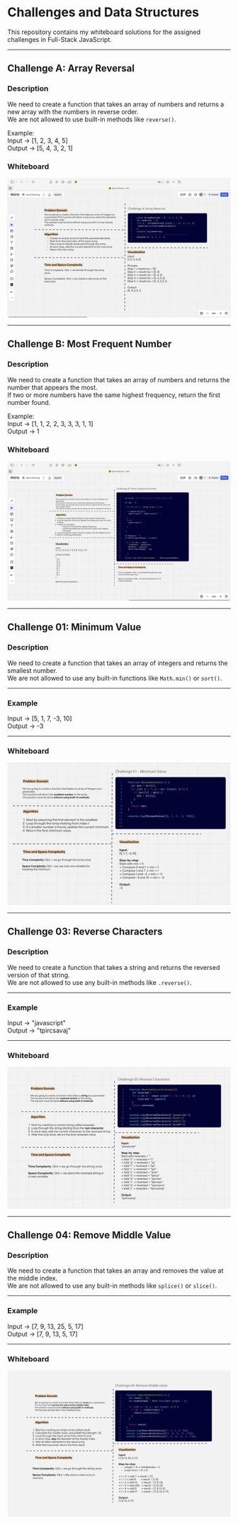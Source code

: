 # Challenges and Data Structures

This repository contains my whiteboard solutions for the assigned challenges in Full-Stack JavaScript.

---

## Challenge A: Array Reversal

### Description
We need to create a function that takes an array of numbers and returns a new array with the numbers in reverse order.  
We are not allowed to use built-in methods like `reverse()`.

Example:  
Input → [1, 2, 3, 4, 5]  
Output → [5, 4, 3, 2, 1]

### Whiteboard
![Array Reversal Whiteboard](./whiteboard-challenges//array-reversal-image.png)

-------------------------------------

## Challenge B: Most Frequent Number

### Description
We need to create a function that takes an array of numbers and returns the number that appears the most.  
If two or more numbers have the same highest frequency, return the first number found.

Example:  
Input → [1, 1, 2, 2, 3, 3, 3, 1, 1]  
Output → 1

### Whiteboard
![Most Frequent Number Whiteboard](./whiteboard-challenges//most-frequent-number-image.png)

-------------------------------------

## Challenge 01: Minimum Value

### Description  
We need to create a function that takes an array of integers and returns the smallest number.  
We are not allowed to use any built-in functions like `Math.min()` or `sort()`.

---

### Example  
Input → [5, 1, 7, -3, 10]  
Output → -3

---

### Whiteboard  
![Minimum Value Whiteboard](./whiteboard-challenges/minimum-value.png)


-------------------------------------

## Challenge 03: Reverse Characters

### Description  
We need to create a function that takes a string and returns the reversed version of that string.  
We are not allowed to use any built-in methods like `.reverse()`.

---

### Example  
Input → "javascript"  
Output → "tpircsavaj"

---

### Whiteboard  
![Reverse Characters Whiteboard](./whiteboard-challenges/reverse-characters.png)


-----------------------------------------
## Challenge 04: Remove Middle Value

### Description  
We need to create a function that takes an array and removes the value at the middle index.  
We are not allowed to use any built-in methods like `splice()` or `slice()`.

---

### Example  
Input → [7, 9, 13, 25, 5, 17]  
Output → [7, 9, 13, 5, 17]

---

### Whiteboard  
![Remove Middle Value Whiteboard](./whiteboard-challenges/remove-middle%20value.png)

